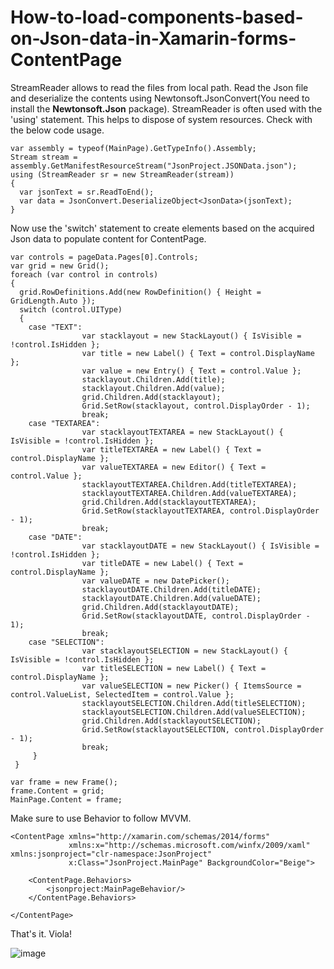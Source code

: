 # How-to-load-components-based-on-Json-data-in-Xamarin-forms-ContentPage

StreamReader allows to read the files from local path. Read the Json file and deserialize the contents using Newtonsoft.JsonConvert(You need to install the **Newtonsoft.Json** package). StreamReader is often used with the 'using' statement. This helps to dispose of system resources. Check with the below code usage.

```
var assembly = typeof(MainPage).GetTypeInfo().Assembly;
Stream stream = assembly.GetManifestResourceStream("JsonProject.JSONData.json");
using (StreamReader sr = new StreamReader(stream))
{
  var jsonText = sr.ReadToEnd();
  var data = JsonConvert.DeserializeObject<JsonData>(jsonText);
}
```

Now use the 'switch' statement to create elements based on the acquired Json data to populate content for ContentPage.

```
var controls = pageData.Pages[0].Controls;
var grid = new Grid();
foreach (var control in controls)
{
  grid.RowDefinitions.Add(new RowDefinition() { Height = GridLength.Auto });
  switch (control.UIType)
  {
    case "TEXT":
                var stacklayout = new StackLayout() { IsVisible = !control.IsHidden };
                var title = new Label() { Text = control.DisplayName };
                var value = new Entry() { Text = control.Value };
                stacklayout.Children.Add(title);
                stacklayout.Children.Add(value);
                grid.Children.Add(stacklayout);
                Grid.SetRow(stacklayout, control.DisplayOrder - 1);
                break;
    case "TEXTAREA":
                var stacklayoutTEXTAREA = new StackLayout() { IsVisible = !control.IsHidden };
                var titleTEXTAREA = new Label() { Text = control.DisplayName };
                var valueTEXTAREA = new Editor() { Text = control.Value };
                stacklayoutTEXTAREA.Children.Add(titleTEXTAREA);
                stacklayoutTEXTAREA.Children.Add(valueTEXTAREA);
                grid.Children.Add(stacklayoutTEXTAREA);
                Grid.SetRow(stacklayoutTEXTAREA, control.DisplayOrder - 1);
                break;
    case "DATE":
                var stacklayoutDATE = new StackLayout() { IsVisible = !control.IsHidden };
                var titleDATE = new Label() { Text = control.DisplayName };
                var valueDATE = new DatePicker();
                stacklayoutDATE.Children.Add(titleDATE);
                stacklayoutDATE.Children.Add(valueDATE);
                grid.Children.Add(stacklayoutDATE);
                Grid.SetRow(stacklayoutDATE, control.DisplayOrder - 1);
                break;
    case "SELECTION":
                var stacklayoutSELECTION = new StackLayout() { IsVisible = !control.IsHidden };
                var titleSELECTION = new Label() { Text = control.DisplayName };
                var valueSELECTION = new Picker() { ItemsSource = control.ValueList, SelectedItem = control.Value };
                stacklayoutSELECTION.Children.Add(titleSELECTION);
                stacklayoutSELECTION.Children.Add(valueSELECTION);
                grid.Children.Add(stacklayoutSELECTION);
                Grid.SetRow(stacklayoutSELECTION, control.DisplayOrder - 1);
                break;
     }
 }

var frame = new Frame();
frame.Content = grid;
MainPage.Content = frame;
```

Make sure to use Behavior to follow MVVM.

```
<ContentPage xmlns="http://xamarin.com/schemas/2014/forms"
             xmlns:x="http://schemas.microsoft.com/winfx/2009/xaml" xmlns:jsonproject="clr-namespace:JsonProject"
             x:Class="JsonProject.MainPage" BackgroundColor="Beige">

    <ContentPage.Behaviors>
        <jsonproject:MainPageBehavior/>
    </ContentPage.Behaviors>

</ContentPage>
```

That's it. Viola!

![image](https://user-images.githubusercontent.com/26808947/133564969-4aedd638-4997-4ace-8be7-61ae89a2d8ac.png)
